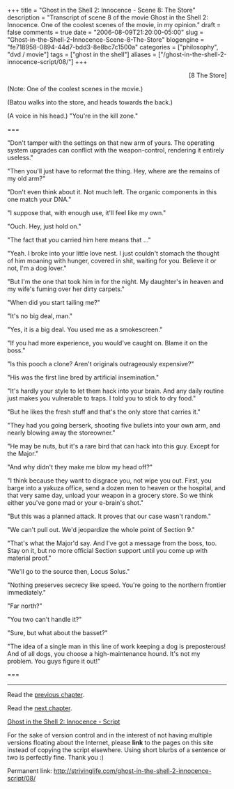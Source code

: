 +++
title = "Ghost in the Shell 2: Innocence - Scene 8: The Store"
description = "Transcript of scene 8 of the movie Ghost in the Shell 2: Innocence.  One of the coolest scenes of the movie, in my opinion."
draft = false
comments = true
date = "2006-08-09T21:20:00-05:00"
slug = "Ghost-in-the-Shell-2-Innocence-Scene-8-The-Store"
blogengine = "fe718958-0894-44d7-bdd3-8e8bc7c1500a"
categories = ["philosophy", "dvd / movie"]
tags = ["ghost in the shell"]
aliases = ["/ghost-in-the-shell-2-innocence-script/08/"]
+++

<p style="text-align: right">
[8 The Store]
</p>
<p>
(Note: One of the coolest scenes in the movie.)
</p>
<p>
(Batou walks into the store, and heads towards the back.)
</p>
<p>
(A voice in his head.) &quot;You&#39;re in the kill zone.&quot;
</p>
<!--more-->
<p>
===
</p>
<p>
&quot;Don&#39;t tamper with the settings on that new arm of yours. The operating system upgrades can conflict with the weapon-control, rendering it entirely useless.&quot;
</p>
<p>
&quot;Then you&#39;ll just have to reformat the thing. Hey, where are the remains of my old arm?&quot;
</p>
<p>
&quot;Don&#39;t even think about it. Not much left. The organic components in this one match your DNA.&quot;
</p>
<p>
&quot;I suppose that, with enough use, it&#39;ll feel like my own.&quot;
</p>
<p>
&quot;Ouch. Hey, just hold on.&quot;
</p>
<p>
&quot;The fact that you carried him here means that ...&quot;<!--adsense-->
</p>
<p>
&quot;Yeah. I broke into your little love nest. I just couldn&#39;t stomach the thought of him moaning with hunger, covered in shit, waiting for you. Believe it or not, I&#39;m a dog lover.&quot;
</p>
<p>
&quot;But I&#39;m the one that took him in for the night. My daughter&#39;s in heaven and my wife&#39;s fuming over her dirty carpets.&quot;
</p>
<p>
&quot;When did you start tailing me?&quot;
</p>
<p>
&quot;It&#39;s no big deal, man.&quot;
</p>
<p>
&quot;Yes, it is a big deal. You used me as a smokescreen.&quot;
</p>
<p>
&quot;If you had more experience, you would&#39;ve caught on. Blame it on the boss.&quot;
</p>
<p>
&quot;Is this pooch a clone? Aren&#39;t originals outrageously expensive?&quot;
</p>
<p>
&quot;His was the first line bred by artificial insemination.&quot;
</p>
<p>
&quot;It&#39;s hardly your style to let them hack into your brain. And any daily routine just makes you vulnerable to traps. I told you to stick to dry food.&quot;
</p>
<p>
&quot;But he likes the fresh stuff and that&#39;s the only store that carries it.&quot;
</p>
<p>
&quot;They had you going berserk, shooting five bullets into your own arm, and nearly blowing away the storeowner.&quot;
</p>
<p>
&quot;He may be nuts, but it&#39;s a rare bird that can hack into this guy. Except for the Major.&quot;
</p>
<p>
&quot;And why didn&#39;t they make me blow my head off?&quot;
</p>
<p>
&quot;I think because they want to disgrace you, not wipe you out. First, you barge into a yakuza office, send a dozen men to heaven or the hospital, and that very same day, unload your weapon in a grocery store. So we think either you&#39;ve gone mad or your e-brain&#39;s shot.&quot;
</p>
<p>
&quot;But this was a planned attack. It proves that our case wasn&#39;t random.&quot;
</p>
<p>
&quot;We can&#39;t pull out. We&#39;d jeopardize the whole point of Section 9.&quot;
</p>
<p>
&quot;That&#39;s what the Major&#39;d say. And I&#39;ve got a message from the boss, too. Stay on it, but no more official Section support until you come up with material proof.&quot;
</p>
<p>
&quot;We&#39;ll go to the source then, Locus Solus.&quot;
</p>
<p>
&quot;Nothing preserves secrecy like speed. You&#39;re going to the northern frontier immediately.&quot;
</p>
<p>
&quot;Far north?&quot;
</p>
<p>
&quot;You two can&#39;t handle it?&quot;
</p>
<p>
&quot;Sure, but what about the basset?&quot;
</p>
<p>
&quot;The idea of a single man in this line of work keeping a dog is preposterous! And of all dogs, you choose a high-maintenance hound. It&#39;s not my problem. You guys figure it out!&quot;
</p>
<p>
===
</p>
<hr />
<p>
Read the <a href="http://strivinglife.com/ghost-in-the-shell-2-innocence-script/07/">previous chapter</a>.
</p>
<p>
Read the <a href="http://strivinglife.com/ghost-in-the-shell-2-innocence-script/09/">next chapter</a>.
</p>
<p>
<a href="http://strivinglife.com/ghost-in-the-shell-2-innocence-script/">Ghost in the Shell 2: Innocence - Script</a>
</p>
<div class="tip">
<p>
For the sake of version control and in the interest of not having multiple versions floating about the Internet, please <strong>link</strong> to the pages on this site instead of copying the script elsewhere. Using short blurbs of a sentence or two is perfectly fine.  Thank you :)
</p>
<p>
Permanent link: <a href="http://strivinglife.com/ghost-in-the-shell-2-innocence-script/08/">http://strivinglife.com/ghost-in-the-shell-2-innocence-script/08/</a>
</p>
</div>

